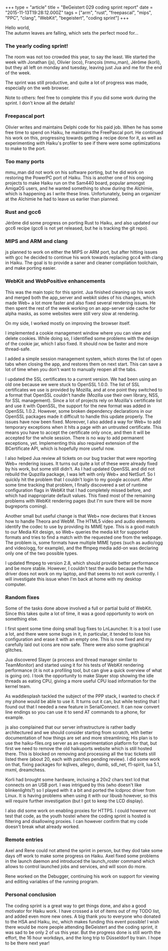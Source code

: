 +++
type = "article"
title = "BeGeistert 029 coding sprint report"
date = "2015-11-13T19:28:12.000Z"
tags = ["arm", "rust", "freepascal", "mips", "PPC", "clang", "WebKit", "begeistert", "coding sprint"]
+++

<p>
Hello world,<br/>
The autumn leaves are falling, which sets the perfect mood for...
<h3>The yearly coding sprint!</h3></p>

<p>The room was not too crowded this year, to say the least. We started the week with Jonathan (js), Olivier (oco), François (mmu_man), Jérôme (korli), but they all left on monday and tuesday, leaving just Jua and me for the end of the week.<p>
<p>The sprint was still productive, and quite a lot of progress was made, especially on the web browser.</p>

<p>Note to others: feel free to complete this if you did some work during the sprint. I don't know all the details!</p>

<h3>Freepascal port</h3>
Olivier writes and maintains Delphi code for his paid job. When he has some free time to spend on Haiku, he maintains the FreePascal port. He continued his work on this, progressing towards getting a recipe done for it, as well as experimenting with Haiku's profiler to see if there were some optimizations to make to the port.

<h3>Too many ports</h3>
mmu_man did not work on his software porting, but he did work on restoring the PowerPC port of Haiku. This is another one of his ongoing projects to make Haiku run on the Sam440 board, popular amongst AmigaOS users, and he wanted something to show during the Alchimie, which is happening as I write these lines. Unfortunately, being an organizer at the Alchimie he had to leave us earlier than planned.

<h3>Rust and gcc6</h3>
Jérôme did some progress on porting Rust to Haiku, and also updated our gcc6 recipe (gcc6 is not yet released, but he is tracking the git repo).

<h3>MIPS and ARM and clang</h3>
js planned to work on either the MIPS or ARM port, but after hitting issues with gcc he decided to continue his work towards replacing gcc4 with clang in Haiku. The goal is to provide a saner and cleaner compilation toolchain, and make porting easier.

<h3>WebKit and WebPositive enhancements</h3>
This was the main topic for this sprint. Jua finished cleaning up his work and merged both the app_server and webkit sides of his changes, which made Web+ a lot more faster and also fixed several rendering issues. He then spent the rest of the week working on an app-server side cache for alpha masks, as some websites were still very slow at rendering.

On my side, I worked mostly on improving the browser itself. 

I implemented a cookie management window where you can view and delete cookies. While doing so, I identified some problems with the design of the cookie jar, which I also fixed. It should now be faster and more thread-safe.

I added a simple session management system, which stores the list of open tabs when closing the app, and restores them on next start. This can save a lot of time when you don't want to manually reopen all the tabs.

I updated the SSL certificates to a current version. We had been using an old one because we were stuck to OpenSSL 1.0.0. The list of SSL certificates we use is provided by Mozilla, and at one point they switched to a format that OpenSSL couldn't handle (Mozilla use their own library, NSS, for SSL management). Since a lot of projects rely on Mozilla's certificate list and use it with OpenSSL, the support for the new format was added in OpenSSL 1.0.2. However, some broken dependency declarations in our OpenSSL packages made it difficult to handle this update properly. The issues have now been fixed. Moreover, I also added a way for Web+ to add temporary exceptions when it hits a page with an untrusted certificate. This means you have to accept the certificate only once, and then it will be accepted for the whole session. There is no way to add permanent exceptions, yet. Implementing this also required extension of the BCertificate API, which is hopefully more useful now.

I also helped Jua review all tickets on our bug tracker that were reporting Web+ rendering issues. It turns out quite a lot of these were already fixed by his work, but some still didn't. As I had updated OpenSSL and did not rebuild the Qupzilla package, I was left with only Web+ and NetSurf. So I quickly hit the problem that I couldn't login to my google account. After some time tracking that problem, I finally discovered a set of runtime configuration flags in WebKit that I had completely missed before, and which had inappropriate default values. This fixed most of the remaining problems with WebKit rendering pages (but I'm sure there will be more bugreports coming).

Another small but useful change is that Web+ now declares that it knows how to handle Theora and WebM. The HTML5 video and audio elements identify the codec to use by providing its MIME type. This is a good match to our Media Kit design, so Web+ queries the media kit for supported formats and tries to find a match with the requested one from the webpage. The problem is, some formats have multiple MIME types (such as audio/ogg and video/ogg, for example), and the ffmpeg media add-on was declaring only one of the two possible types.  

I updated ffmpeg to version 2.8, which should provide better performance and be more stable. However, I couldn't test the audio because the hda driver does not work on my laptop, and that seems to not work currently. I will investigate this issue when I'm back at home with my desktop computer.

<h3>Random fixes</h3>

Some of the tasks done above involved a full or partial build of WebKit. Since this takes quite a lot of time, it was a good opportunity to work on something else.

I first spent some time doing small bug fixes to LnLauncher. It is a tool I use a lot, and there were some bugs in it, in particular, it tended to lose his configuration and erase it with an empty one. This is now fixed and my carefully laid out icons are now safe. There were also some graphical glitches.

Jua discovered Slayer (a process and thread manager similar to TeamMonitor) and started using it for his tests of WebKit rendering performance (it is not a profiling tool, but can give a quick overview of what is going on). I took the opportunity to make Slayer stop showing the idle threads as eating CPU, giving a more useful CPU load information for the kernel team.

As waddlesplash tackled the subject of the PPP stack, I wanted to check if my phone would be able to use it. It turns out it can, but while testing that I found out that I needed a new feature in SerialConnect. It can now convert line endings so you can use it to send AT commands to a phone, for example.

js also complained that our server infrastructure is rather badly architectured and we should consider starting from scratch, with better documentation of how things are set and more streamlining; His plan is to use the haiku-files.org server as an experimentation platform for that, but first we need to remove the old haikuports website which is still hosted there. This is blocked on removing and processing all the trac tickets still listed there (about 20, each with patches pending review). I did some work on that, fixing packages for kqlives, allegro, dumb, sdl_net, f1-spirit, lua 5.1, mxml, dreamchess.

Korli had brought some hardware, inclusing a 20x2 chars text lcd that connects on an USB port. I was intrigued by this (who doesn't like blinkenlights?) so I played with it a bit and ported the lcdproc driver from Linux. It is having problems when using it with our libusb however, so this will require further investigation (but I got to keep the LCD display).

I also did some work on enabling proxies for HTTPS. I could however not test that code, as the youth hostel where the coding sprint is hosted is filtering and disallowing proxies. I can however confirm that my code doesn't break what already worked.

<h3>Remote entries</h3>

Axel and Rene could not attend the sprint in person, but they dod take some days off work to make some progress on Haiku. Axel fixed some problems in the launch daemon and introduced the launch_roster command which allows to control launched jobs and services, and will soon do more.

Rene worked on the Debugger, continuing his work on support for viewing and editing variables of the running program.

<h3>Personal conclusion</h3>

The coding sprint is a great way to get things done, and also a good motivator for Haiku work. I have crossed a lot of items out of my TODO list, and added even more new ones. A big thank you to everyone who donated to the HSA and Haiku, inc, which makes funding this event possible! I wish there would be more people attending BeGeistert and the coding sprint, it was sad to be only 2 of us this year. But the progress done is still worth the effort, the 16 hour workdays, and the long trip to Düsseldorf by train. I hope to be there next year!